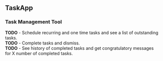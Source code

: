 ## TaskApp<br/>
### Task Management Tool<br/>

**TODO** - Schedule recurring and one time tasks and see a list of outstanding tasks.<br/>
**TODO** - Complete tasks and dismiss.<br/>
**TODO** - See history of completed tasks and get congratulatory messages for X number of completed tasks.
